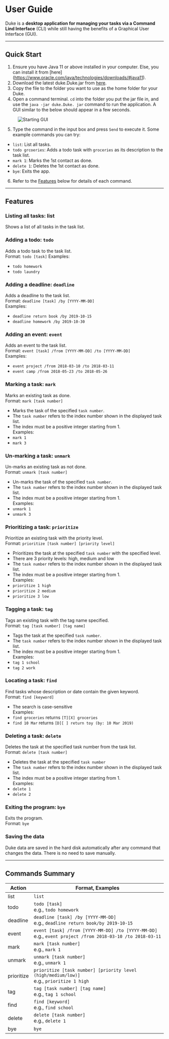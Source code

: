 # User Guide
Duke is a **desktop application for managing your tasks via a Command Lind Interface** (CLI) while still 
having 
the benefits of a Graphical User Interface (GUI).

***
## Quick Start
1. Ensure you have Java 11 or above installed in your computer. Else, you can install it from [here]
   (https://www.oracle.com/java/technologies/downloads/#java11).
2. Download the latest duke.Duke.jar from [here](duke.Duke.jar).
3. Copy the file to the folder you want to use as the home folder for your Duke.
4. Open a command terminal. `cd` into the folder you put the jar file in, and use the `java -jar duke.Duke.
   jar` command to run the application. A GUI similar to the below should appear in a few seconds.
<figure>
    <img src="/docs/images/starting_display.png"
         alt="Starting GUI">
</figure>

5. Type the command in the input box and press `Send` to execute it. Some example commands you can try:
- `list`: List all tasks.
- `todo grcoeries`: Adds a todo task with `groceries` as its description to the task list.
- `mark 1`: Marks the 1st contact as done.
- `delete 1`: Deletes the 1st contact as done.
- `bye`: Exits the app.
6. Refer to the [Features](##features) below for details of each command.

***
## Features
### Listing all tasks: list
Shows a list of all tasks in the task list.


### Adding a todo: `todo`
Adds a todo task to the task list.  
Format: `todo [task]`
Examples:
- `todo homework`
- `todo laundry`


### Adding a deadline: `deadline`
Adds a deadline to the task list.  
Format: `deadline [task] /by [YYYY-MM-DD]`  
Examples:
- `deadline return book /by 2019-10-15`
- `deadline homework /by 2019-10-30`


### Adding an event: `event`
Adds an event to the task list.  
Format: `event [task] /from [YYYY-MM-DD] /to [YYYY-MM-DD]`  
Examples:
- `event project /from 2018-03-10 /to 2018-03-11`
- `event camp /from 2018-05-23 /to 2018-05-26`


### Marking a task: `mark`
Marks an existing task as done.  
Format: `mark [task number]`  
- Marks the task of the specified `task number`.
- The `task number` refers to the index number shown in the displayed task list.
- The index must be a positive integer starting from 1.  
Examples:
- `mark 1`
- `mark 3`


### Un-marking a task: `unmark`
Un-marks an existing task as not done.  
Format: `unmark [task number]`  
- Un-marks the task of the specified `task number`.
- The `task number` refers to the index number shown in the displayed task list.
- The index must be a positive integer starting from 1.  
Examples:
- `unmark 1`
- `unmark 3`


### Prioritizing a task: `prioritize`
Prioritize an existing task with the priority level.  
Format: `prioritize [task number] [priority level]`  
- Prioritizes the task at the specified `task number` with the specified level.
- There are 3 priority levels: high, medium and low
- The `task number` refers to the index number shown in the displayed task list.
- The index must be a positive integer starting from 1.  
Examples:
- `prioritize 1 high`
- `prioritize 2 medium`
- `prioritize 3 low`


### Tagging a task: `tag`
Tags an existing task with the tag name specified.  
Format: `tag [task number] [tag name]`  
- Tags the task at the specified `task number`.
- The `task number` refers to the index number shown in the displayed task list.
- The index must be a positive integer starting from 1.  
Examples:
- `tag 1 school`
- `tag 2 work`


### Locating a task: `find`
Find tasks whose description or date contain the given keyword.  
Format: `find [keyword]`  
- The search is case-sensitive  
Examples:
- `find groceries` returns `[T][X] groceries`
- `find 10 Mar` returns `[D][ ] return toy (by: 10 Mar 2019)`


### Deleting a task: `delete`
Deletes the task at the specified task number from the task list.  
Format: `delete [task number]`  
- Deletes the task at the specified `task number`
- The `task number` refers to the index number shown in the displayed task list.
- The index must be a positive integer starting from 1.  
Examples:
- `delete 1`
- `delete 2`


### Exiting the program: `bye`
Exits the program.  
Format: `bye`


### Saving the data
Duke data are saved in the hard disk automatically after any command that changes the data. There is no 
need to save manually.

***
## Commands Summary
| Action     | Format, Examples                                                                                             |
|------------|--------------------------------------------------------------------------------------------------------------|
| list       | `list`                                                                                                       |
| todo       | `todo [task]`<br/>e.g., `todo homework`                                                                      |
| deadline   | `deadline [task] /by [YYYY-MM-DD]`<br/>e.g., `deadline return book/by 2019-10-15`                            |
| event      | `event [task] /from [YYYY-MM-DD] /to [YYYY-MM-DD]`<br/>e.g., `event project /from 2018-03-10 /to 2018-03-11` |
| mark       | `mark [task number]`<br/>e.g., `mark 1`                                                                      |
| unmark     | `unmark [task number]`<br/>e.g., `unmark 1`                                                                  |
| prioritize | `prioritize [task number] [priority level (high/medium/low)]`<br/>e.g., `prioritize 1 high`                  |
| tag        | `tag [task number] [tag name]`<br/>e.g., `tag 1 school`                                                      |
| find       | `find [keyword]`<br/>e.g., `find school`                                                                     |
| delete     | `delete [task number]`<br/>e.g., `delete 1`                                                                  |
| bye        | `bye`                                                                                                        |




